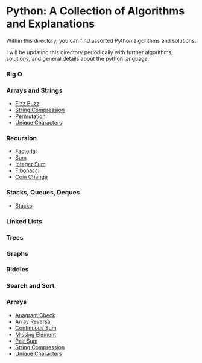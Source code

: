 # Python: A Collection of Algorithms and Explanations

Within this directory, you can find assorted Python algorithms and solutions.

I will be updating this directory periodically with further algorithms, solutions, and general details about the python language.


### Big O

### Arrays and Strings
- [Fizz Buzz](https://github.com/drownedout/python/blob/master/arrays_and_strings/fizz_buzz.py)
- [String Compression](https://github.com/drownedout/python/blob/master/arrays_and_strings/compress_string.py)
- [Permutation](https://github.com/drownedout/python/blob/master/arrays_and_strings/permutation.py)
- [Unique Characters](https://github.com/drownedout/python/blob/master/arrays_and_strings/unique_char_string.py)

### Recursion
- [Factorial](https://github.com/drownedout/python/blob/master/recursion/factorial.py)
- [Sum](https://github.com/drownedout/python/blob/master/recursion/sum.py)
- [Integer Sum](https://github.com/drownedout/python/blob/master/recursion/sum_of_int.py)
- [Fibonacci](https://github.com/drownedout/python/blob/master/recursion/fibonacci.py)
- [Coin Change](https://github.com/drownedout/python/blob/master/recursion/coin_change.py)

### Stacks, Queues, Deques
- [Stacks](https://github.com/drownedout/python/blob/master/stacks_queues_deques/stacks.py)

### Linked Lists
### Trees
### Graphs
### Riddles
### Search and Sort
### Arrays
- [Anagram Check](https://github.com/drownedout/python/blob/master/arrays/anagram_check.py)
- [Array Reversal](https://github.com/drownedout/python/blob/master/arrays/array_reversal.py)
- [Continuous Sum](https://github.com/drownedout/python/blob/master/arrays/continuous_sum.py)
- [Missing Element](https://github.com/drownedout/python/blob/master/arrays/missing_element.py)
- [Pair Sum](https://github.com/drownedout/python/blob/master/arrays/pair_sum.py)
- [String Compression](https://github.com/drownedout/python/blob/master/arrays/string_compression.py)
- [Unique Characters](https://github.com/drownedout/python/blob/master/arrays/unique_characters.py)





